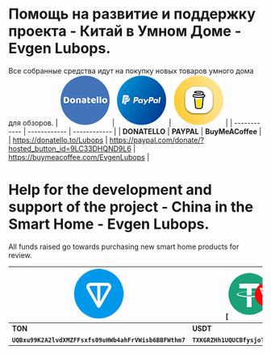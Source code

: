 # Помощь на развитие и поддержку проекта - Китай в Умном Доме - Evgen Lubops.
Все собранные средства идут на покупку новых товаров умного дома для обзоров.
| [![Donatello](https://github.com/EvgenLubops/Donate/blob/main/img/donatello_100.png "Donatello")](https://donatello.to/Lubops "Donatello")  | [![PAYPAL](https://github.com/EvgenLubops/Donate/blob/main/img/paypal_100.png "PAYPAL")](https://www.paypal.com/donate/?hosted_button_id=9LC33DHQND9L6 "PAYPAL")  | [![BuyMeACoffee](https://github.com/EvgenLubops/Donate/blob/main/img/buyinmeacooffe_100.png "BuyMeACoffee")](https://www.buymeacoffee.com/EvgenLubops "BuyMeACoffee")  |
| ------------ | ------------ | ------------ |
|  **DONATELLO**  |  **PAYPAL**  |   **BuyMeACoffee**  |
| https://donatello.to/Lubops |  https://paypal.com/donate/?hosted_button_id=9LC33DHQND9L6 |  https://buymeacoffee.com/EvgenLubops |
# Help for the development and support of the project - China in the Smart Home - Evgen Lubops.
All funds raised go towards purchasing new smart home products for review.

| ![TONCOIN](https://github.com/EvgenLubops/Donate/blob/main/img/ton_100.png "TONCOIN")  | [![USD Tether](https://github.com/EvgenLubops/Donate/blob/main/img/trc20_100.png "USD Tether")] | [![BITCOIN](https://github.com/EvgenLubops/Donate/blob/main/img/bitcoin_100.png "BITCOIN")] |
| ------------ | ------------  |------------ |
|  **TON**  |  **USDT**  |   **BTC**  |
| **`UQBxu99K2A2lvdXMZFFsxfs09uHWb4ahFrVWisb6BBFWthm7`** |  **`TXKGRZHh1UQUCBfysjoTCpExVwXjCDAGYK`** | **`14SiAGAzEe1iUGf9FRfo8ZXMdbWTdb3RGx`** |

